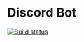 # Discord Bot

[![Build status](https://ci.appveyor.com/api/projects/status/msq3kcer29373o6a?svg=true)](https://ci.appveyor.com/project/Ggglitch/discordbot)